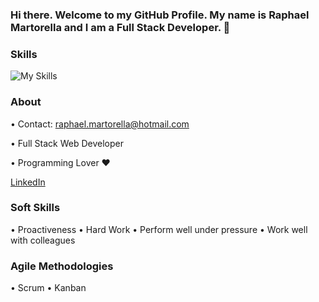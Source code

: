### Hi there. Welcome to my GitHub Profile. My name is Raphael Martorella and I am a Full Stack Developer. 👋

### Skills
![My Skills](https://skillicons.dev/icons?i=js,html,css,react,nodejs,mongodb,mysql,tailwind,next&perline=3)


### About 


• Contact: raphael.martorella@hotmail.com

• Full Stack Web Developer

• Programming Lover ❤️

[LinkedIn](https://www.linkedin.com/in/raphael-marques-martorella/)


### Soft Skills

• Proactiveness
• Hard Work
• Perform well under pressure
• Work well with colleagues

### Agile Methodologies

• Scrum
• Kanban












